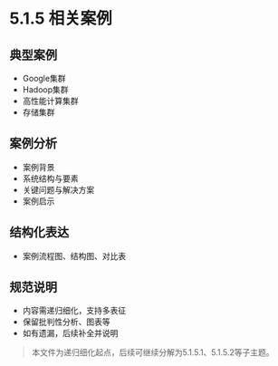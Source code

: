 # 5.1.5 相关案例

## 典型案例

- Google集群
- Hadoop集群
- 高性能计算集群
- 存储集群

## 案例分析

- 案例背景
- 系统结构与要素
- 关键问题与解决方案
- 案例启示

## 结构化表达

- 案例流程图、结构图、对比表

## 规范说明

- 内容需递归细化，支持多表征
- 保留批判性分析、图表等
- 如有遗漏，后续补全并说明

> 本文件为递归细化起点，后续可继续分解为5.1.5.1、5.1.5.2等子主题。
